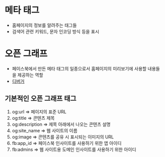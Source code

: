 # 메타 태그
* 홈페이지의 정보를 알려주는 태그들
* 검색어 관련 키워드, 문자 인코딩 방식 등을 표시

# 오픈 그래프
* 페이스북에서 만든 메타 태그의 일종으로서 홈페이지의 미리보기에 사용할 내용들을 제공하는 역할
* [디버거](https://developers.facebook.com/tools/debug/sharing/)

## 기본적인 오픈 그래프 태그
1. og:url => 페이지의 표준 URL
1. og:title => 콘텐츠 제목
1. og:description => 제목 아래에서 나오는 콘텐츠 설명
1. og:site_name => 웹 사이트의 이름
1. og:image => 콘텐츠를 공유 시 표시되는 이미지의 URL
1. fb:app_id => 페이스북 인사이트를 사용하기 위한 앱 아이디
1. fb:admins => 웹 사이트용 도메인 인사이트를 사용하기 위한 아이디